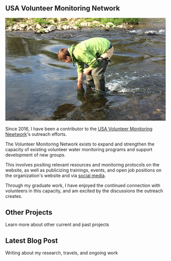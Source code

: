 ## USA Volunteer Monitoring Network

![Volunteer Monitoring Network](/assets/volmon.jpg)

Since 2016, I have been a contributor to the [USA Volunteer Monitoring Newtwork](http://www.volunteermonitoring.org/)'s outreach efforts. 

The Volunteer Monitoring Network exists to expand and strengthen the capacity of existing volunteer water monitoring programs and support development of new groups.

This involves positing relevant resources and monitoring protocols on the website, as well as publicizing trainings, events, and open job positions on the organization's website and via [social media](https://twitter.com/volmonitor).

Through my graduate work, I have enjoyed the continued connection with volunteers in this capacity, and am excited by the discussions the outreach creates.

<div class="card" id="card-allarmwater" style="cursor: pointer;" onclick="window.open('/work',)">
    <div class="card-container">
    <h2>Other Projects</h2>
    <p>Learn more about other current and past projects</p>
  </div>
</div>
<div class="card" id="card-blog" style="cursor: pointer;" onclick="window.open('https://medium.com/@holdensparacino/latest', '_blank')">
    <div class="card-container">
    <h2>Latest Blog Post</h2>
    <p>Writing about my research, travels, and ongoing work</p>
  </div>
</div>
